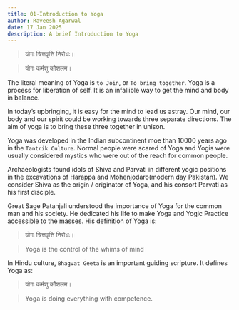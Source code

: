 ```yaml
---
title: 01-Introduction to Yoga
author: Raveesh Agarwal
date: 17 Jan 2025
description: A brief Introduction to Yoga
---
```

>योगः चित्तवृत्ति निरोधः।

>योगः कर्मशु कौशलम।

The literal meaning of Yoga is `to Join`, or `To bring together`.
Yoga is a process for liberation of self. It is an infallible way to get the mind and body in balance.

In today’s upbringing, it is easy for the mind to lead us astray. Our mind, our body and our spirit could be working towards three separate directions. The aim of yoga is to bring these three together in unison.

Yoga was developed in the Indian subcontinent moe than 10000 years ago in the `Tantrik Culture`. Normal people were scared of Yoga and Yogis were usually considered mystics who were out of the reach for common people.

Archaeologists found idols of Shiva and Parvati in different yogic positions in the excavations of Harappa and Mohenjodaro(modern day Pakistan). We consider Shiva as the origin / originator of Yoga, and his consort Parvati as his first disciple.

Great Sage Patanjali understood the importance of Yoga for the common man and his society. He dedicated his life to make Yoga and Yogic Practice accessible to the masses. 
His definition of Yoga is:

>योगः चित्तवृत्ति निरोधः।

>Yoga is the control of the whims of mind

In Hindu culture, `Bhagvat Geeta` is an important guiding scripture. It defines Yoga as:

>योगः कर्मशु कौशलम।

> Yoga is doing everything with competence.

